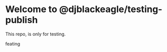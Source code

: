 # Welcome to @djblackeagle/testing-publish <!-- omit in toc -->

This repo, is only for testing.

feating
